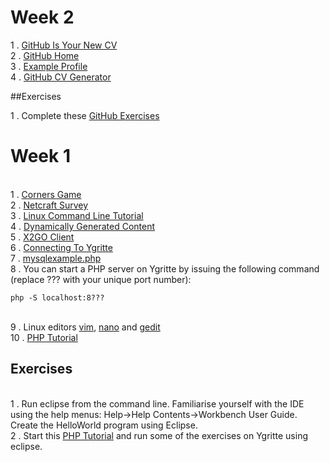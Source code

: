 
# Week 2

1 . [GitHub Is Your New CV](http://code.dblock.org/2011/07/14/github-is-your-new-resume.html)
<br>2 . [GitHub Home](https://github.com/)
<br>3 . [Example Profile](https://github.com/marijnh)
<br>4 . [GitHub CV Generator](http://resume.github.io/)

##Exercises

1 . Complete these [GitHub Exercises](https://docs.google.com/document/d/1CWRBnj2pL_RIDAdgzoiZjm_fWHf_yznotVnGvG21lyk/edit?usp=sharing)


# Week 1

<br> 1 . [Corners Game](https://docs.google.com/document/d/1f8YCnRpKR5dgO-aP77ZXJg5SU6BWLMkiLsc99n1WZe4/pub)
<br> 2 . [Netcraft Survey](https://news.netcraft.com/archives/2016/06/22/june-2016-web-server-survey.html)
<br> 3 . [Linux Command Line Tutorial](https://www.codecademy.com/learn/learn-the-command-line)
<br> 4 . [Dynamically Generated Content](https://docs.google.com/presentation/d/1bWMd9ypXXUJGt-jDpjpRSfh6_2zHMRKjjBcldO0OMeM/pub?start=false&loop=false&delayms=60000&slide=id.p3)
<br> 5 . [X2GO Client](https://drive.google.com/file/d/0B-CFaefA1v4RVWN5eFRlSV9YbVU/view?usp=sharing)
<br> 6 . [Connecting To Ygritte](https://docs.google.com/document/d/1wV6XGhOPlpwCMElZAqlH83YYXo_PpdNNdVMN6Toh3mw/pub)
<br> 7 . [mysqlexample.php](https://gist.github.com/GedMullen/f58ea879c98ada9ca055)
<br> 8 . You can start a PHP server on Ygritte by issuing the following command (replace ??? with your unique port number):
```
php -S localhost:8??? 
```
<br> 9 . Linux editors [vim](http://vim.rtorr.com/), [nano](http://www.howtogeek.com/howto/42980/the-beginners-guide-to-nano-the-linux-command-line-text-editor/) and [gedit](https://en.wikipedia.org/wiki/Gedit)
<br> 10 . [PHP Tutorial](http://www.w3schools.com/php/) 

## Exercises

<br>1 . Run eclipse from the command line. Familiarise yourself with the IDE using the help menus: Help->Help Contents->Workbench User Guide. Create the HelloWorld program using Eclipse. 
<br>2 . Start this [PHP Tutorial](http://www.w3schools.com/php/default.asp) and run some of the exercises on Ygritte using eclipse. 


